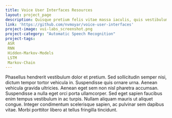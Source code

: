 ```yaml
---
title: Voice User Interfaces Resources
layout: project_page
description: Quisque pretium felis vitae massa iaculis, quis vestibulum nunc hendrerit. Nullam nisi erat, rutrum a erat eget, rhoncus eleifend ex. Phasellus gravida libero ac commodo hendrerit. Fusce mollis egestas turpis, ut ultricies arcu consequat sed. Pellentesque fringilla vulputate efficitur.
link: 'https://github.com/nvmoyar/voice-user-interfaces'
project-image: vui-labs_screenshot.png
project-category: "Automatic Speech Recognition"
project-tags:
 ASR
 RNN 
 Hidden-Markov-Models
 LSTM
 Markov-Chain
---
```

Phasellus hendrerit vestibulum dolor et pretium. Sed sollicitudin semper nisi, dictum tempor tortor vehicula in. Suspendisse quis ornare urna. Aenean vehicula gravida ultricies. Aenean eget sem non nisl pharetra accumsan. Suspendisse a nulla eget orci porta ullamcorper. Sed eget sapien faucibus enim tempus vestibulum in ac turpis. Nullam aliquam mauris ut aliquet congue. Integer condimentum scelerisque sapien, ac pulvinar sem dapibus vitae. Morbi porttitor libero at tellus fringilla tincidunt.
